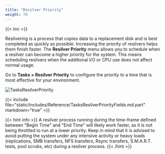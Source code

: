 ```yaml
---
title: "Resilver Priority"
weight: 70
---
```


{{< toc >}}

Resilvering is a process that copies data to a replacement disk and is best completed as quickly as possible.
Increasing the priority of resilvers helps them finish faster.
The **Resilver Priority** menu allows you to schedule when a resilver can become a higher priority for the system.
This means scheduling resilvers when the additional I/O or CPU use does not affect normal usage.

Go to **Tasks > Resilver Priority** to configure the priority to a time that is most effective for your environment.

![TasksResilverPriority](/images/CORE/12.0/TasksResilverPriority.png "Scheduling Resilver Priority Times")

{{< include file="static/includes/Reference/TasksResilverPriorityFields.md.part" markdown="true" >}}

{{< hint info >}} 
A resilver process running during the time-frame defined between "Begin Time" and "End Time" will likely work faster, as it is not being throttled to run at a lower priority.
Keep in mind that it is advised to avoid putting the system under any intensive activity or heavy loads (replications, SMB transfers, NFS transfers, Rsync transfers, S.M.A.R.T. tests, pool scrubs, etc) during a resilver process. 
{{< /hint >}}

